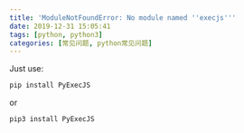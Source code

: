 ```yaml
---
title: 'ModuleNotFoundError: No module named ''execjs'''
date: 2019-12-31 15:05:41
tags: [python, python3]
categories: [常见问题, python常见问题]
---
```


Just use:

```java
pip install PyExecJS 
```

or

```java
pip3 install PyExecJS 
```